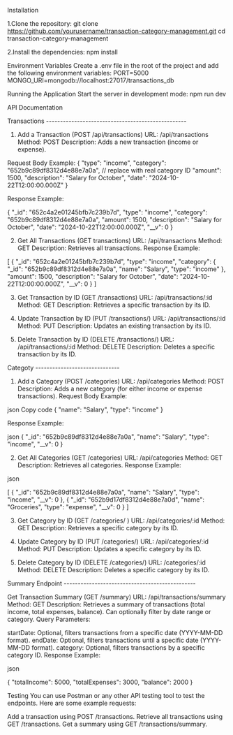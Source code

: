 Installation

1.Clone the repository:
git clone https://github.com/yourusername/transaction-category-management.git
cd transaction-category-management

2.Install the dependencies:
npm install

Environment Variables
Create a .env file in the root of the project and add the following environment variables:
PORT=5000
MONGO_URI=mongodb://localhost:27017/transactions_db

Running the Application
Start the server in development mode:
npm run dev

API Documentation

Transactions --------------------------------------------------

1. Add a Transaction (POST /api/transactions)
   URL: /api/transactions
   Method: POST
   Description: Adds a new transaction (income or expense).

Request Body Example:
{
"type": "income",
"category": "652b9c89df8312d4e88e7a0a", // replace with real category ID
"amount": 1500,
"description": "Salary for October",
"date": "2024-10-22T12:00:00.000Z"
}

Response Example:

{
"\_id": "652c4a2e01245bfb7c239b7d",
"type": "income",
"category": "652b9c89df8312d4e88e7a0a",
"amount": 1500,
"description": "Salary for October",
"date": "2024-10-22T12:00:00.000Z",
"\_\_v": 0
}

2. Get All Transactions (GET transactions)
   URL: /api/transactions
   Method: GET
   Description: Retrieves all transactions.
   Response Example:

[
{
"_id": "652c4a2e01245bfb7c239b7d",
"type": "income",
"category": {
"_id": "652b9c89df8312d4e88e7a0a",
"name": "Salary",
"type": "income"
},
"amount": 1500,
"description": "Salary for October",
"date": "2024-10-22T12:00:00.000Z",
"__v": 0
}
]

3. Get Transaction by ID (GET /transactions)
   URL: /api/transactions/:id
   Method: GET
   Description: Retrieves a specific transaction by its ID.

4. Update Transaction by ID (PUT /transactions/)
   URL: /api/transactions/:id
   Method: PUT
   Description: Updates an existing transaction by its ID.

5. Delete Transaction by ID (DELETE /transactions/)
   URL: /api/transactions/:id
   Method: DELETE
   Description: Deletes a specific transaction by its ID.

Categoty ------------------------------

1. Add a Category (POST /categories)
   URL: /api/categories
   Method: POST
   Description: Adds a new category (for either income or expense transactions).
   Request Body Example:

json
Copy code
{
"name": "Salary",
"type": "income"
}

Response Example:

json
{
"\_id": "652b9c89df8312d4e88e7a0a",
"name": "Salary",
"type": "income",
"\_\_v": 0
}

2. Get All Categories (GET /categories)
   URL: /api/categories
   Method: GET
   Description: Retrieves all categories.
   Response Example:

json

[
{
"_id": "652b9c89df8312d4e88e7a0a",
"name": "Salary",
"type": "income",
"__v": 0
},
{
"_id": "652b9d17df8312d4e88e7a0d",
"name": "Groceries",
"type": "expense",
"__v": 0
}
]

3. Get Category by ID (GET /categories/
   )
   URL: /api/categories/:id
   Method: GET
   Description: Retrieves a specific category by its ID.

4. Update Category by ID (PUT /categories/)
   URL: /api/categories/:id
   Method: PUT
   Description: Updates a specific category by its ID.

5. Delete Category by ID (DELETE /categories/)
   URL: /categories/:id
   Method: DELETE
   Description: Deletes a specific category by its ID.

Summary Endpoint -----------------------------------------------

Get Transaction Summary (GET /summary)
URL: /api/transactions/summary
Method: GET
Description: Retrieves a summary of transactions (total income, total expenses, balance). Can optionally filter by date range or category.
Query Parameters:

startDate: Optional, filters transactions from a specific date (YYYY-MM-DD format).
endDate: Optional, filters transactions until a specific date (YYYY-MM-DD format).
category: Optional, filters transactions by a specific category ID.
Response Example:

json

{
"totalIncome": 5000,
"totalExpenses": 3000,
"balance": 2000
}

Testing
You can use Postman or any other API testing tool to test the endpoints. Here are some example requests:

Add a transaction using POST /transactions.
Retrieve all transactions using GET /transactions.
Get a summary using GET /transactions/summary.
